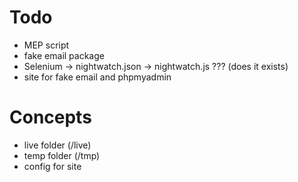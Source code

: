 
# Todo
- MEP script
- fake email package
- Selenium -> nightwatch.json -> nightwatch.js ??? (does it exists)
- site for fake email and phpmyadmin

# Concepts
- live folder (/live)
- temp folder (/tmp)
- config for site
